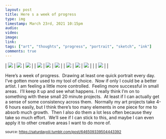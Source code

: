 ```yaml
---
layout: post
title: Here s a week of progress
type: img
timestamp: March 23rd, 2021 10:15pm
audio: 
video: 
image: 
link: 
tags: ["art", "thoughts", "progress", "portrait", "sketch", "ink"]
comments: true
---
```


| <img src="https://saturdayxiii.github.io/media/646509339504443392_0.jpg"/> | <img src="https://saturdayxiii.github.io/media/646509339504443392_1.jpg"/> | <img src="https://saturdayxiii.github.io/media/646509339504443392_2.jpg"/> |
| <img src="https://saturdayxiii.github.io/media/646509339504443392_3.jpg"/> | <img src="https://saturdayxiii.github.io/media/646509339504443392_4.jpg"/> | <img src="https://saturdayxiii.github.io/media/646509339504443392_5.jpg"/> |
| <img src="https://saturdayxiii.github.io/media/646509339504443392_6.jpg"/> | <img src="https://saturdayxiii.github.io/media/646509339504443392_7.jpg"/> | <img src="https://saturdayxiii.github.io/media/646509339504443392_8.jpg"/> |
|  | <img src="https://saturdayxiii.github.io/media/646509339504443392_00.jpg"/> |  |

Here’s a week of progress.  Drawing at least one quick portrait every day.  I’ve gotten more used to my tool of choice.  Now if only I could be a better artist.
I am feeling a little more controlled.  Feeling more successful in small areas.  I’ll keep it up and see what happens.
I really think I’m on to something with these small 20 minute projects.  At least if I can actually get a sense of some consistency across them.  Normally my art projects take 4-6 hours easily, but I think there’s too many elements in one piece for me to absorb much growth.  Then I also do them a lot less often because they take so much effort.  We’ll see if I can stick to this, and maybe I can even apply it to other creative areas I want to do more of.<br/>
 
  
<small>source: https://saturdayxiii.tumblr.com/post/646509339504443392</small>